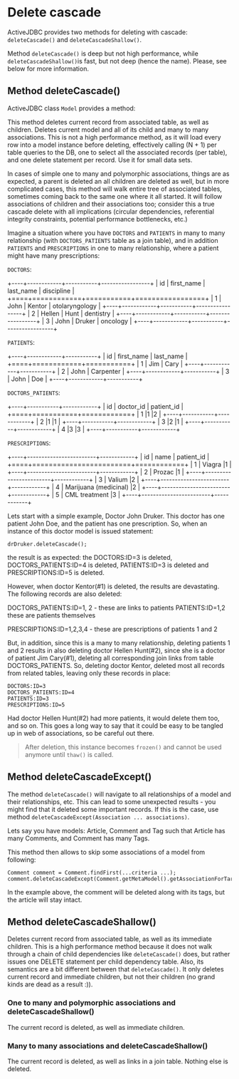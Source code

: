 <div class="page-header">
   <h1>Delete cascade</h1>
</div>



ActiveJDBC provides two methods for deleting with cascade: `deleteCascade()` and `deleteCascadeShallow()`.

Method  `deleteCascade()` is deep but not high performance, while `deleteCascadeShallow()`is fast, but not deep
(hence the name). Please, see below for more information.

## Method deleteCascade()

ActiveJDBC class `Model` provides a method:

This method deletes current record from associated table, as well as children. Deletes current model and all
of its child and many to many associations. This is not a high performance method, as it will load every row into a
model instance before deleting, effectively calling (N + 1) per table queries to the DB, one to select all
the associated records (per table), and one delete statement per record. Use it for small data sets.

In cases of simple one to many and polymorphic associations, things are as expected, a parent is deleted an all
children are deleted as well, but in more complicated cases, this method will walk entire tree of associated tables,
sometimes coming back to the same one where it all started. It will follow associations of children and their
associations too; consider this a true cascade delete with all implications (circular dependencies, referential
integrity constraints, potential performance bottlenecks, etc.)

Imagine a situation where you have `DOCTORS` and `PATIENTS` in many to many relationship (with `DOCTORS_PATIENTS` table
as a join table), and in addition `PATIENTS` and `PRESCRIPTIONS` in one to many relationship, where a patient
might have many prescriptions:


`DOCTORS`:

+----+------------+-----------+-----------------+
| id | first_name | last_name | discipline      |
+====+============+===========+=================+
|  1 | John       | Kentor    | otolaryngology  |
+----+------------+-----------+-----------------+
|  2 | Hellen     | Hunt      | dentistry       |
+----+------------+-----------+-----------------+
|  3 | John       | Druker    | oncology        |
+----+------------+-----------+-----------------+


`PATIENTS`:

+----+------------+-----------+
| id | first_name | last_name |
+====+============+===========+
|  1 | Jim        | Cary      |
+----+------------+-----------+
|  2 | John       | Carpenter |
+----+------------+-----------+
|  3 | John       | Doe       |
+----+------------+-----------+

`DOCTORS_PATIENTS`:

+----+-----------+------------+
| id | doctor_id | patient_id |
+====+===========+============+
|  1 |1          |2           |
+----+-----------+------------+
|  2 |1          |1           |
+----+-----------+------------+
|  3 |2          |1           |
+----+-----------+------------+
|  4 |3          |3           |
+----+-----------+------------+

`PRESCRIPTIONS`:

+----+------------------------+------------+
| id | name                   | patient_id |
+====+========================+============+
|  1 | Viagra                 |1           |
+----+------------------------+------------+
|  2 | Prozac                 |1           |
+----+------------------------+------------+
|  3 | Valium                 |2           |
+----+------------------------+------------+
|  4 | Marijuana (medicinal)  |2           |
+----+------------------------+------------+
|  5 | CML treatment          |3           |
+----+------------------------+------------+


Lets start with a simple example, Doctor John Druker. This doctor has one patient John Doe, and the patient has one
prescription. So, when an instance of this doctor model is issued statement:

~~~~ {.java}
drDruker.deleteCascade();
~~~~

the result is as expected: the DOCTORS:ID=3 is deleted, DOCTORS_PATIENTS:ID=4 is deleted,
PATIENTS:ID=3 is deleted and PRESCRIPTIONS:ID=5 is deleted.

However, when doctor Kentor(#1) is deleted, the results are devastating. The following records are also deleted:

DOCTORS_PATIENTS:ID=1, 2 - these are links to patients PATIENTS:ID=1,2 these are patients themselves

PRESCRIPTIONS:ID=1,2,3,4 - these are prescriptions of patients 1 and 2

But, in addition, since this is a many to many relationship, deleting patients 1 and 2 results in also deleting doctor
Hellen Hunt(#2), since she is a doctor of patient Jim Cary(#1), deleting all corresponding join links from table
DOCTORS_PATIENTS. So, deleting doctor Kentor, deleted most all records from related tables, leaving only these records in place:

~~~~ {.prettyprint}
DOCTORS:ID=3
DOCTORS_PATIENTS:ID=4
PATIENTS:ID=3
PRESCRIPTIONS:ID=5
~~~~

Had doctor Hellen Hunt(#2) had more patients, it would delete them too, and so on. This goes a long way to say that it
could be easy to be tangled up in web of associations, so be careful out there.

> After deletion, this instance becomes `frozen()` and cannot be used anymore until `thaw()` is called.

## Method deleteCascadeExcept()

The method `deleteCascade()` will navigate to all relationships of a model and their relationships, etc. This can
lead to some unexpected results - you might find that it deleted some important records. If this is the case, use
method `deleteCascadeExcept(Association ... associations)`.

Lets say you have models: Article, Comment and Tag such that Article has many Comments, and Comment has many Tags.

This method then allows to skip some associations of a model from following:

~~~~ {.java}
Comment comment = Comment.findFirst(...criteria ...);
comment.deleteCascadeExcept(Comment.getMetaModel().getAssociationForTarget("articles"));
~~~~

In the example above, the comment will be deleted along with its tags, but the article will stay intact.

## Method deleteCascadeShallow()

Deletes current record from associated table, as well as its immediate children. This is a high performance method
because it does not walk through a chain of child dependencies like `deleteCascade()` does, but rather issues one
DELETE statement per child dependency table. Also, its semantics are a bit different between that `deleteCascade()`.
It only deletes current record and immediate children, but not their children (no grand kinds are dead as a result :)).

### One to many and polymorphic associations  and deleteCascadeShallow()

The current record is deleted, as well as immediate children.

### Many to many associations and deleteCascadeShallow()

The current record is deleted, as well as links in a join table. Nothing else is deleted.

